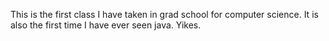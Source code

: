 This is the first class I have taken in grad school for computer science. It is also the first time
I have ever seen java. Yikes.
